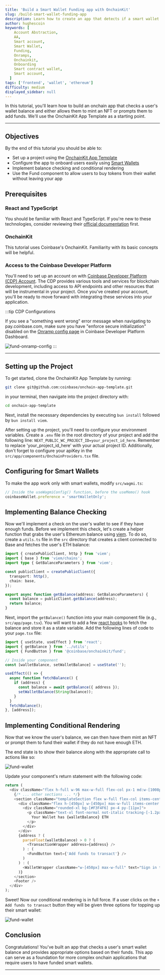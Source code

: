 ```yaml
---
title: 'Build a Smart Wallet Funding app with OnchainKit'
slug: /build-smart-wallet-funding-app
description: Learn how to create an app that detects if a smart wallet has ETH and prompts users to add funds if needed.
author: hughescoin
keywords: [
    Account Abstraction,
    AA,
    Smart account,
    Smart Wallet,
    Funding,
    Onramps,
    Onchainkit,
    Onboarding
    Smart contract wallet,
    Smart account,
  ]
tags: ['frontend', 'wallet', 'ethereum']
difficulty: medium
displayed_sidebar: null
---
```


In this tutorial, you'll learn how to build an onchain app that checks a user's wallet balance and either allows them to mint an NFT or prompts them to add funds. We'll use the OnchainKit App Template as a starting point.

---

## Objectives

By the end of this tutorial you should be able to:

- Set up a project using the [OnchainKit App Template]
- Configure the app to onboard users easily using [Smart Wallets]
- Implement balance checking and conditional rendering
- Use the Fund component to allow users to buy tokens from their wallet without leaving your app

## Prerequisites

### React and TypeScript

You should be familiar with React and TypeScript. If you're new to these technologies, consider reviewing their [official documentation] first.

### OnchainKit

This tutorial uses Coinbase's OnchainKit. Familiarity with its basic concepts will be helpful.

### Access to the Coinbase Developer Platform

You'll need to set up an account on with [Coinbase Developer Platform (CDP) Account](https://www.coinbase.com/cloud). The CDP provides various tools and services for blockchain development, including access to API endpoints and other resources that will be instrumental in your project. Once you've created your account, you'll be ready to move forward with integrating these services into your application.

:::tip CDP Configurations

If you see a "something went wrong" error message when navigating to pay.coinbase.com, make sure you have "enforce secure initialization" disabled on the [Onramp config page] in Coinbase Developer Platform Dashboard.

![fund-onramp-config](../../assets/images/onchainkit-tutorials/fund-onramp-config.png)
:::

---

## Setting up the Project

To get started, clone the OnchainKit App Template by running:

```bash
git clone git@github.com:coinbase/onchain-app-template.git
```

in your terminal, then navigate into the project directory with:

```bash
cd onchain-app-template
```

Next, install the necessary dependencies by executing `bun install` followed by `bun install viem`.

After setting up the project, you'll need to configure your environment variables. Create a `.env` file in the root directory of your project and add the following line: `NEXT_PUBLIC_WC_PROJECT_ID=your_project_id_here`. Remember to replace 'your_project_id_here' with your actual project ID. Additionally, don't forget to configure your apiKey in the `src/app/components/OnchainProviders.tsx` file.

## Configuring for Smart Wallets

To make the app work only with smart wallets, modify `src/wagmi.ts`:

```typescript
// Inside the useWagmiConfig() function, before the useMemo() hook
coinbaseWallet.preference = 'smartWalletOnly';
```

## Implementing Balance Checking

Now we'll implement a check on the user's wallet to see if they have enough funds. Before we implement this check, let's create a helper function that grabs the user's Ethereum balance using [viem]. To do so, create a `utils.ts` file in the `src` directory that creates a client connected to Base and fetches the user's ETH balance:

```typescript
import { createPublicClient, http } from 'viem';
import { base } from 'viem/chains';
import type { GetBalanceParameters } from 'viem';

const publicClient = createPublicClient({
  transport: http(),
  chain: base,
});

export async function getBalance(address: GetBalanceParameters) {
  const balance = publicClient.getBalance(address);
  return balance;
}
```

Next, import the `getBalance()` function into your main component file (e.g., `src/app/page.tsx`). You will want to add a few [react hooks] to fetch the balance and store it as a state variable. Add the following lines of code to your `page.tsx` file:

```typescript
import { useState, useEffect } from 'react';
import { getBalance } from '../utils';
import { FundButton } from '@coinbase/onchainkit/fund';

// Inside your component
const [walletBalance, setWalletBalance] = useState('');

useEffect(() => {
  async function fetchBalance() {
    if (address) {
      const balance = await getBalance({ address });
      setWalletBalance(String(balance));
    }
  }
  fetchBalance();
}, [address]);
```

## Implementing Conditional Rendering

Now that we know the user's balance, we can then have them mint an NFT or prompt them to fund their wallet if they do not have enough ETH.

The end state is to show their balance along with the appropriate call to actions like so:

![fund-wallet](../../assets/images/onchainkit-tutorials/fund-wallet-balance.png)

Update your component's return statement with the following code:

```typescript
return (
  <div className="flex h-full w-96 max-w-full flex-col px-1 md:w-[1008px]">
    {/* ... other sections ... */}
    <section className="templateSection flex w-full flex-col items-center justify-center gap-4 rounded-xl bg-gray-100 px-2 py-4 md:grow">
      <div className="flex h-[450px] w-[450px] max-w-full items-center justify-center rounded-xl bg-[#030712]">
        <div className="rounded-xl bg-[#F3F4F6] px-4 py-[11px]">
          <p className="text-xl font-normal not-italic tracking-[-1.2px] text-indigo-600">
            Your Wallet has {walletBalance} ETH
          </p>
        </div>
      </div>
      {address ? (
        parseFloat(walletBalance) > 0 ? (
          <TransactionWrapper address={address} />
        ) : (
          <FundButton text={'Add funds to transact'} />
        )
      ) : (
        <WalletWrapper className="w-[450px] max-w-full" text="Sign in to transact" />
      )}
    </section>
    <Footer />
  </div>
);
```

Sweet! Now our conditional rendering is in full force. If a user clicks on the `+ Add funds to transact` button they will be given three options for topping up their smart wallet:

![fund-wallet](../../assets/images/onchainkit-tutorials/fund-funding-options.png)

## Conclusion

Congratulations! You've built an app that checks a user's smart wallet balance and provides appropriate options based on their funds.
This app can serve as a foundation for more complex onchain applications that require users to have funded smart wallets.

---

[OnchainKit]: https://github.com/coinbase/onchainkit
[OnchainKit App Template]: https://github.com/coinbase/onchain-app-template
[Viem]: https://viem.sh/
[Smart Wallets]: https://keys.coinbase.com/onboarding
[viem]: https://viem.sh/docs/introduction
[react hooks]: https://react.dev/reference/react/hooks
[Onramp config page]: https://portal.cdp.coinbase.com/products/onramp
[official documentation]: https://react.dev/
